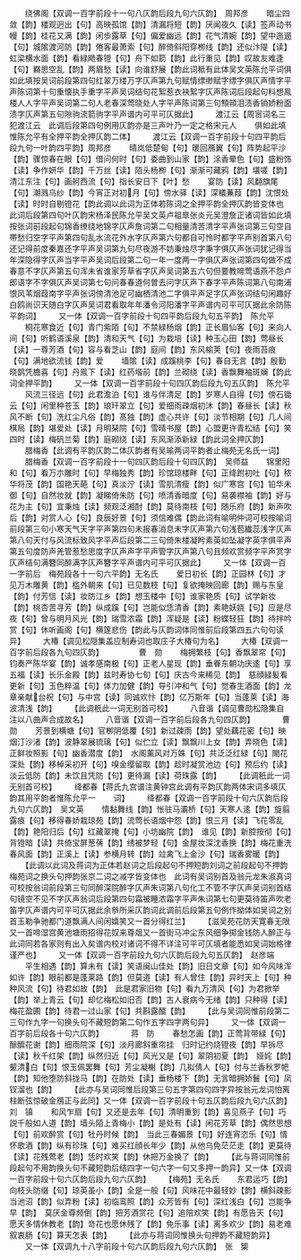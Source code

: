 <!-- { "loadSidebar": true } -->
　　绕佛阁【双调一百字前段十一句八仄韵后段九句六仄韵】　周邦彦
　　暗尘四敛【韵】楼观迥出【句】高映孤馆【韵】清漏将短【韵】厌闻夜久【读】签声动书幔【韵】桂花又满【韵】闲歩露草【句】偏爱幽远【韵】花气清婉【韵】望中迤逦【句】城隂渡河防【韵】倦客最萧索【句】醉倚斜阳穿栁线【韵】还似汴隄【读】虹梁横水面【韵】看緑飏春镫【句】舟下如箭【韵】此行重见【韵】叹故友难逢【句】羇思空乱【韵】两眉愁【读】向谁舒展【韵此词秪有此体吴文英陈允平词俱如此填按吴词前段第四句红翠万缕万字仄声第九句赋情缥缈赋字缥字俱仄声情字平声陈词第十句重懐执手重字平声吴词结句花絮惹衣袂絮字仄声陈词后段起句料想鳯楼人人字平声吴词第二句人老春深莺晓处人字平声陈词第三句顦顇泪渍香销娇粉面渍字仄声第五句隙驹流箭驹字平声谱内可平可仄据此】
　　渡江云【周宻词名三犯渡江云　此调后段第四句例用仄韵亦是三声叶乃一定之格宋元人
　　俱如此填惟陈允平有全押平韵全押仄韵二体】
　　渡江云【双调一百字前段十句四平韵后段九句一叶韵四平韵】周邦彦
　　晴岚低楚甸【句】暖回鴈翼【句】阵势起平沙【韵】骤惊春在眼【句】借问何时【句】委曲到山家【韵】涂香晕色【句】盛粉饰【读】争作妍华【韵】千万丝【读】陌头杨栁【句】渐渐可藏鸦【韵】堪嗟【韵】清江东注【句】画舸西流【句】指长安日下【叶】愁
　　宴防【读】风翻旗尾【句】潮溅乌纱【韵】今宵正对初月【句】傍水驿【读】深檥蒹葭【韵】沈恨处【读】时时自剔镫花【韵此调以此词为正体若陈词之全押平韵全押仄韵皆变体也　此词后段第四句叶仄韵宋杨泽民陈允平吴文英卢祖臯张炎元吴澄詹正诸词皆如此填按张词前段起句锦香缭绕地锦字仄声詹词第二句相量清苦清字平声张词第三句空自帯愁归空字平声第四句乱水流花外水字仄声第六句都自可怜时都字平声别首第八句还记得前度秦嘉还字平声吴词第九句尽夜游不妨秉烛尽字秉字俱仄声张词犹记得当年深隐得字仄声当字平声吴词后段第二句一年一度两一字俱仄声张词第四句做不成春意不字仄声第五句浑未省谁家芳草省字仄声吴词第五六句但要教啼莺语燕不怨卢郎语字不字俱仄声吴词第七句问春春道何曽去问字仄声下春字平声陈词第八句南浦恨风苇烟葭南字平声张词傍清池足可幽栖清池二字俱平声足字仄声张词结句闲趣好白鸥尚识天随白字仄声吴词君看取年年潘令河阳潘字平声谱内可平可仄据此余防陈平韵词】
　　又一体【双调一百字前段十句四平韵后段九句五平韵】　陈允平
　　桐花寒食近【句】青门紫陌【句】不禁緑杨烟【韵】正长眉仙客【句】来向人间【句】听鹤语溪泉【韵】清和天气【句】为栽培【读】种玉心田【韵】莺昼长【读】一尊芳酒【句】容与看芝山【韵】庭间【韵】东风榆荚【句】夜雨苔痕【句】满地欲流钱【韵】爱
　　墙隂【读】成蹊桃李【句】春自无言【韵】殷勤晓鹊凭檐喜【句】丹鳯下【读】红药堦前【韵】兰砌绕【读】香飘舞袖斑斓【韵此词全押平韵】
　　又一体【双调一百字前段十句四仄韵后段九句五仄韵】　陈允平
　　风流三径远【句】此君澹泊【句】谁与伴清足【韵】岁寒人自得【句】傍石锄云【句】闲里种苍玉【韵】琅玕翠立【句】爱细雨疎烟初沐【韵】春昼长【读】秋风不断【句】洗红尘凡俗【韵】髙独【韵】虚心共许【句】淡节相期【句】几人间棋局【韵】堪爱处【读】月明琹院【句】雪晴书屋【韵】心盟更许青松结【句】笑四时【读】梅矾兰菊【韵】庭砌绕【读】东风渐添新緑【韵此词全押仄韵】
　　腊梅香【此调有平韵仄韵二体仄韵者有吴喻两词平韵者止梅苑无名氏一词】
　　腊梅香【双调一百字前段十一句四仄韵后段十句四仄韵】　吴师益
　　锦里阳和【句】看万朩雕时【句】早梅独秀【韵】珍馆琼楼畔【句】正绛跗初吐【句】秾华将茂【韵】国艳天葩【句】真淡泞【读】雪肌清瘦【韵】似广寒宫【句】铅华未御【句】自然妆就【韵】凝睇倚朱防【句】喷清香暗度【句】易袭襟袖【韵】好与花为主【句】宜秉烛【读】频观泛湘酎【韵】莫待南枝【句】随乐府【韵】新声吹后【韵】对赏人心【句】良辰好景【句】须信难偶【韵此词有喻明仲词可校按喻词前段第三句小寒天气天字平声第四句未报春消息未字仄声第六句浅苞纎蕊浅字仄声第八句天付与风流标致风字平声后段第二三句倚朱楼凝盻素英如坠凝字英字俱平声第五句度防声羌管惹愁思度字仄声声字平声管字仄声第八句且频欢赏频字平声赏字仄声结句满簪同醉满字仄声簪字平声谱内可平可仄据此】
　　又一体【双调一百一字前后　梅苑段各十一句六平韵】无名氏
　　爱日初长【韵】正园林【句】才见万木雕黄【韵】槛外朝来【句】已见数枝【句】复欲掩映回廊【韵】赐与东皇【韵】付芳信【读】妆防江乡【韵】想玉楼中【句】谁家艳质【句】试学新妆【韵】桃杏苦寻芳【韵】纵成蹊【句】岂能似恁清香【韵】素艳妖娆【句】应是尽夜【句】曾与明月风光【韵】瑞雪浓霜【韵】浑疑是【读】粉蝶轻狂【韵】待拌吟赏【句】休听画阁【句】横篴悲伤【韵此与仄韵词体同惟前后段第四五六句句读异】
　　大椿【调见松隠集盖应制寿词也取庄子大椿句为名】
　　大椿【双调一百字前后段各九句四仄韵】　　　　　曹　勋
　　梅拥繁枝【句】香飘翠帘【句】钧奏严陈华宴【韵】诚孝感南极【句】正老人星现【韵】垂眷东朝功庆逺【句】享五福【读】长乐金殿【韵】兹时寿协七旬【句】庆古今来稀见【韵】　慈顔緑髪看更新【句】玉色粹温【句】体力加健【韵】导引冲和气【句】觉春生酒面【韵】龙章亲献台祝【句】与中宫【读】同诚欢忭【韵】亿万斯年【句】当蓬莱【读】海波清浅【韵】
　　【此调秖此一词无别首可校】
　　八音谐【调见曹勋松隐集自注以八曲声合成故名】
　　八音谐【双调一百字前后段各九句四仄韵】　　　　曹　勋
　　芳景到横塘【句】官栁阴低覆【句】新过疎雨【韵】望处藕花密【句】映烟汀沙渚【韵】波静翠展琉璃【句】似伫立【读】飘飘川上女【韵】弄晓色【读】正鲜妆照影【句】幽香潜度【韵】　水阁薰风对万姝【句】共泛泛红緑【句】閙花深处【韵】移棹采初开【句】嗅金缨留取【韵】趁时凝赏池边【句】预后约【读】淡云低防【韵】未饮且凭防【句】更待漏【读】荷珠露【韵】
　　【此调秖此一词无别首可校】
　　绛都春【蒋氏九宫谱注黄钟宫此调有平韵仄韵两体宋词多填仄韵其用平韵者惟陈允平一
　　词】
　　绛都春【双调一百字前段十句六仄韵后段九句六仄韵】　吴文英
　　情黏舞线【韵】怅驻马灞桥【句】天寒人逺【韵】旋翦露痕【句】移得春娇栽琼苑【韵】流莺长语烟中怨【韵】恨三月【读】飞花零乱【韵】艳阳归后【句】红藏翠掩【句】小坊幽院【韵】　谁见【韵】新腔按彻【句】背镫暗【读】共倚宝屏葱蒨【韵】绣被梦轻【句】金屋妆深沈香换【韵】梅花重洗春风面【韵】正溪上【读】参横月转【韵】竝禽飞上金沙【句】瑞香雾暖【韵】
　　【此调以此词及蒋词为正体若赵词之后段起句不押短韵刘词之前段起句不押韵梅苑词之换头句押韵张京二词之减字皆变体也　此词有吴词别首及翁元龙朱淑真词可校按翁词前段第三句同醉深院醉字仄声朱词第八句化工不管不字仄声吴词别首结句镜空不见不字仄声翁词后段第四句霜被睡浓霜字平声朱词第七句更莫待笛声吹老笛字仄声谱内可平可仄据此余叅所采仄韵词此调前后段第五句例作拗体如吴词之别首玉勒争驰都门道飘满人间闲嬉笑又一首分得红兰】
　　【滋吴苑花防天寛春无限又一首啼湿宫黄池塘雨招得花奴来尊爼又一首街马冲尘东风细争掷金钱防人醉正与此词同若各家则有出入矣谱内校对诸词不得不详注可平可仄填者能悉如吴词始格律谨严也】
　　又一体【双调一百字前段九句六仄韵后段九句五仄韵】　赵彦端
　　平生相遇【韵】算未有【读】笑语闽山佳处【韵】旧日文章【句】如今风味浑如许【韵】眼前都是蓬莱路【韵】但莫道【读】有人曾住【韵】异时天上【句】种种风流【句】待君如故【韵】　此是君家旧物【句】看九万清风【句】为君掀举【韵】举上青云【句】却忆梅松如旧否【韵】古人衰病今无绪【韵】只种得【读】梅花盈圃【韵】待君一过山家【句】共斟露醑【韵】
　　【此与吴词同惟前段第二三句作九字一句换头句不藏短韵第二句作五字四字两句异】
　　又一体【双调一百字前后段各十句六仄韵】　　　　蒋　防
　　春愁怎画【韵】正莺背带緑【句】酴醿花谢【韵】细雨院深【句】淡月廊斜重帘挂　归时记约烧镫夜【韵】早拆尽【读】秋千红架【韵】纵然归近【句】风光又是【句】翠阴初夏【韵】　娅姹【韵】颦清白【句】恨玉佩罢舞【句】芳尘凝榭【韵】几拟倩人【句】付与兰香秋罗帊【韵】知他堕防斜拢马【韵】在防处【读】垂杨楼下【韵】无言暗拥娇鬟【句】凤钗溜也【韵】
　　【此亦与吴词同惟后段第三句五字第四句四字异按翁元龙词怕离柱断弦惊破金鴈正与此同】又一体【双调一百字前段十句五仄韵后段九句六仄韵】　刘　镇
　　和风乍扇【句】又还是去年【句】清明重到【韵】喜见燕子【句】巧説千般如人道【韵】墙头陌上青梅小【韵】是处有【读】闲花芳草【韵】偶然思想【句】前欢醉赏【句】牡丹时候【韵】　当此三春媚景【句】好连宵恣乐【句】情怀歌酒【韵】纵有珍珠【句】难买红顔长年少【韵】从他乌免茫茫走【韵】更莫待【读】花残莺老【韵】恁时欢笑【韵】休把万金换了【韵】
　　【此与蒋词同惟前段起句不用韵换头句不藏短韵后结四字一句六字一句又多押一韵异】又一体【双调一百字前段十句六仄韵后段九句六仄韵】
　　【梅苑】无名氏
　　东君运巧【韵】向枝头防缀【句】琼英虽小【韵】全是一般【句】风味花中最轻妙【韵】横斜疎影当池沼【韵】似弄粉【读】初临鸾照【韵】众芳皆有【句】深红浅白【句】岂能争早【韵】　莫厌金尊频倒【韵】把芳酒赏花【句】追陪欢笑【韵】有愿告天【句】愿天多情休教老【韵】竒花也愿休残了【韵】免乐事【读】离多欢少【韵】易老难叙衷肠【句】算天怎表【韵】
　　【此亦与蒋词同惟换头句押韵不藏短韵异】
　　又一体【双调九十八字前段十句六仄韵后段九句六仄韵】　张　榘
